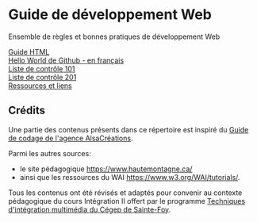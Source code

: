 # Guide de développement Web
Ensemble de règles et bonnes pratiques de développement Web

[Guide HTML](guide-html.md)    
[Hello World de Github - en français](github-hello-world-fr.md)    
[Liste de contrôle 101](liste-de-controle-101.md)     
[Liste de contrôle 201](liste-de-controle-201.md)     
[Ressources et liens](ressources-et-liens.md)     

## Crédits 
Une partie des contenus présents dans ce répertoire est inspiré du [Guide de codage de l'agence AlsaCréations](https://github.com/alsacreations/guidelines). 

Parmi les autres sources: 
- le site pédagogique https://www.hautemontagne.ca/ 
- ainsi que les ressources du WAI https://www.w3.org/WAI/tutorials/. 

Tous les contenus ont été révisés et adaptés pour convenir au contexte pédagogique du cours Intégration II offert par le programme [Techniques d'intégration multimédia du Cégep de Sainte-Foy](https://timcsf.cegep-ste-foy.qc.ca/). 
